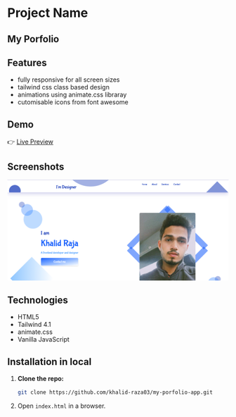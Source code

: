# Project Name  

## My Porfolio 

## Features  
- fully responsive for all screen sizes
- tailwind css class based design
- animations using animate.css libraray
- cutomisable icons from font awesome

## Demo  
👉 [Live Preview](https://khalid-raza03.github.io/my-portfolio-app/)  

## Screenshots
![Project Screenshot](./images/my-porfolio-app.png)

## Technologies  
- HTML5 
- Tailwind 4.1
- animate.css
- Vanilla JavaScript  

## Installation in local 

1. __Clone the repo:__  

   ```bash
   git clone https://github.com/khalid-raza03/my-porfolio-app.git
   ```
2. Open `index.html` in a browser.  